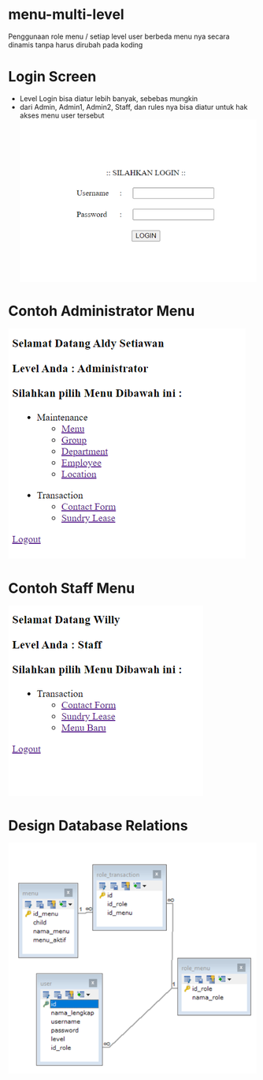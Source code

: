 # menu-multi-level
Penggunaan role menu / setiap level user berbeda menu nya secara dinamis tanpa harus dirubah pada koding

# Login Screen
- Level Login bisa diatur lebih banyak, sebebas mungkin
- dari Admin, Admin1, Admin2, Staff, dan rules nya bisa diatur untuk hak akses menu user tersebut
![alt text](https://github.com/aldysetiaa/menu-multi-level/blob/main/login.png)

# Contoh Administrator Menu
![alt text](https://github.com/aldysetiaa/menu-multi-level/blob/main/menu1.png)

# Contoh Staff Menu
![alt text](https://github.com/aldysetiaa/menu-multi-level/blob/main/menu2.png)

# Design Database Relations
![alt_text](https://github.com/aldysetiaa/menu-multi-level/blob/main/design%20schema.png)
